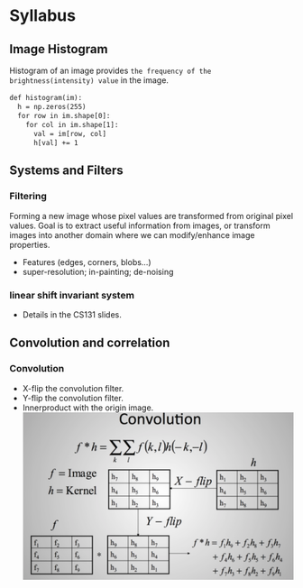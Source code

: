 # Syllabus
## Image Histogram

Histogram of an image provides `the frequency of the brightness(intensity) value` in the image.

```
def histogram(im):
  h = np.zeros(255)
  for row in im.shape[0]:
    for col in im.shape[1]:
      val = im[row, col]
      h[val] += 1
```

## Systems and Filters
### Filtering
Forming a new image whose pixel values are transformed from original pixel values.
Goal is to extract useful information from images, or transform images into another domain where we can modify/enhance image properties.
- Features (edges, corners, blobs…)
- super-resolution; in-painting; de-noising

###  linear shift invariant system
- Details in the CS131 slides.
## Convolution and correlation

### Convolution
- X-flip the convolution filter.
- Y-flip the convolution filter.
- Innerproduct with the origin image.
![convolution](https://github.com/yinyuecheng1/Computer_Vision_Foundation/raw/master/Convolutions/snapshot/convolution.png)

